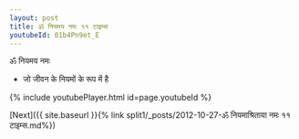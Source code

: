 ```yaml
---
layout: post
title: ॐ नियमय नमः ११ टाइम्स
youtubeId: 01b4Pn9et_E
---
```

 
 
 ॐ नियमय नमः  
 
 -  जो जीवन के नियमों के रूप में है 
 
  
 
  
 
 
 
 
 
 


{% include youtubePlayer.html id=page.youtubeId %}
 
[Next]({{ site.baseurl }}{% link  split1/_posts/2012-10-27-ॐ नियमाश्रिताया नमः ११ टाइम्स.md%})
 
